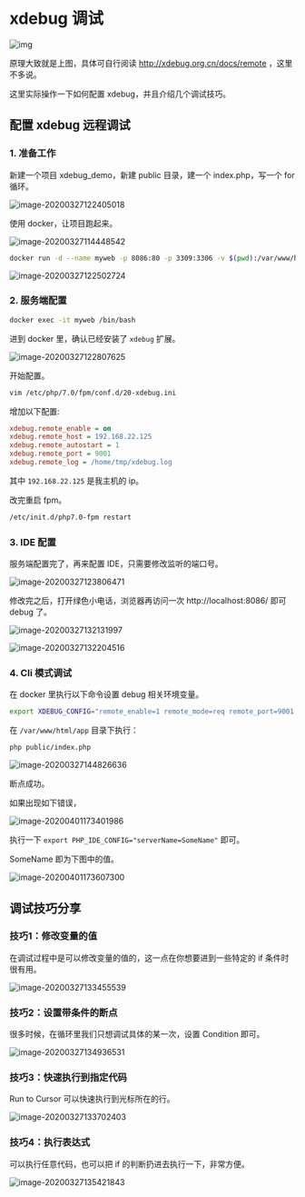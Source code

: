 # xdebug 调试





![img](https://tva1.sinaimg.cn/large/00831rSTly1gd8b74yhjig30g6066q2y.gif)



原理大致就是上图，具体可自行阅读 http://xdebug.org.cn/docs/remote ，这里不多说。



这里实际操作一下如何配置 xdebug，并且介绍几个调试技巧。



## 配置 xdebug 远程调试

### 1. 准备工作

新建一个项目 xdebug_demo，新建 public 目录，建一个 index.php，写一个 for 循环。

![image-20200327122405018](https://tva1.sinaimg.cn/large/00831rSTly1gd8ddd3ilpj30kh07qn0j.jpg)

使用 docker，让项目跑起来。

![image-20200327114448542](https://tva1.sinaimg.cn/large/00831rSTly1gd8c8ib1nrj318q02a768.jpg)

```bash
docker run -d --name myweb -p 8086:80 -p 3309:3306 -v $(pwd):/var/www/html/app laraedit/laraedit
```



![image-20200327122502724](https://tva1.sinaimg.cn/large/00831rSTly1gd8decyrjyj309609rmxe.jpg)

### 2. 服务端配置

```bash
docker exec -it myweb /bin/bash
```

进到 docker 里，确认已经安装了 `xdebug` 扩展。

![image-20200327122807625](https://tva1.sinaimg.cn/large/00831rSTly1gd8dhkpewij30ke02maan.jpg)

开始配置。

```bash
vim /etc/php/7.0/fpm/conf.d/20-xdebug.ini
```

增加以下配置:

```ini
xdebug.remote_enable = on
xdebug.remote_host = 192.168.22.125
xdebug.remote_autostart = 1
xdebug.remote_port = 9001
xdebug.remote_log = /home/tmp/xdebug.log
```

其中 `192.168.22.125` 是我主机的 ip。

改完重启 fpm。

```bash
/etc/init.d/php7.0-fpm restart
```



### 3. IDE 配置

服务端配置完了，再来配置 IDE，只需要修改监听的端口号。

![image-20200327123806471](https://tva1.sinaimg.cn/large/00831rSTly1gd8drylw2tj31hc0tdqky.jpg)

修改完之后，打开绿色小电话，浏览器再访问一次 http://localhost:8086/ 即可 debug 了。

![image-20200327132131997](https://tva1.sinaimg.cn/large/00831rSTly1gd8f158uotj31hc0tdaur.jpg)

![image-20200327132204516](https://tva1.sinaimg.cn/large/00831rSTly1gd8f1prrjij31hc0td4qp.jpg)



### 4. Cli 模式调试

在 docker 里执行以下命令设置 debug 相关环境变量。

```bash
export XDEBUG_CONFIG="remote_enable=1 remote_mode=req remote_port=9001 remote_host=192.168.22.125 remote_connect_back=0"
```

在 `/var/www/html/app` 目录下执行：

```bash
php public/index.php
```

![image-20200327144826636](https://tva1.sinaimg.cn/large/00831rSTly1gd8hjkyp93j31hc0tdx4d.jpg)

断点成功。

如果出现如下错误，

![image-20200401173401986](https://tva1.sinaimg.cn/large/00831rSTly1gdeeffhdw4j30y50bbdu6.jpg)

执行一下 `export PHP_IDE_CONFIG="serverName=SomeName"` 即可。

SomeName 即为下图中的值。

![image-20200401173607300](https://tva1.sinaimg.cn/large/00831rSTly1gdeehl449oj31370fa0ur.jpg)



##  调试技巧分享

### 技巧1：修改变量的值

在调试过程中是可以修改变量的值的，这一点在你想要进到一些特定的 if 条件时很有用。

![image-20200327133455539](https://tva1.sinaimg.cn/large/00831rSTly1gd8ff33otkj312o0taqqh.jpg)

### 技巧2：设置带条件的断点

很多时候，在循环里我们只想调试具体的某一次，设置 Condition 即可。

![image-20200327134936531](https://tva1.sinaimg.cn/large/00831rSTly1gd8fucvhzoj31hc0tdh7y.jpg)



### 技巧3：快速执行到指定代码

Run to Cursor 可以快速执行到光标所在的行。

![image-20200327133702403](https://tva1.sinaimg.cn/large/00831rSTly1gd8fha9jsxj30uw0u04qp.jpg)

### 技巧4：执行表达式

可以执行任意代码，也可以把 if 的判断扔进去执行一下，非常方便。

![image-20200327135421843](https://tva1.sinaimg.cn/large/00831rSTly1gd8fzb3du5j31hc0tdnh8.jpg)

